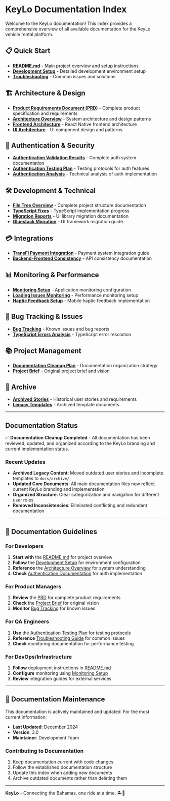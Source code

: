 # KeyLo Documentation Index

Welcome to the KeyLo documentation! This index provides a comprehensive overview of all available documentation for the KeyLo vehicle rental platform.

## 📋 Quick Start

- **[README.md](../README.md)** - Main project overview and setup instructions
- **[Development Setup](./development-setup.md)** - Detailed development environment setup
- **[Troubleshooting](../IslandRidesApp/TROUBLESHOOTING.md)** - Common issues and solutions

## 🏗 Architecture & Design

- **[Product Requirements Document (PRD)](./prd.md)** - Complete product specification and requirements
- **[Architecture Overview](./architecture.md)** - System architecture and design patterns
- **[Frontend Architecture](./frontend-architecture.md)** - React Native frontend architecture
- **[UI Architecture](./ui-architecture.md)** - UI component design and patterns

## 🔐 Authentication & Security

- **[Authentication Validation Results](../IslandRidesApp/AUTHENTICATION_VALIDATION_RESULTS.md)** - Complete auth system documentation
- **[Authentication Testing Plan](../IslandRidesApp/AUTHENTICATION_TESTING_PLAN.md)** - Testing protocols for auth features
- **[Authentication Analysis](../IslandRidesApp/AUTHENTICATION_ANALYSIS.md)** - Technical analysis of auth implementation

## 🛠 Development & Technical

- **[File Tree Overview](./COMPREHENSIVE_FILE_TREE.md)** - Complete project structure documentation
- **[TypeScript Fixes](../IslandRidesApp/TYPESCRIPT_FIXES_PROGRESS.md)** - TypeScript implementation progress
- **[Migration Reports](../IslandRidesApp/FINAL_MIGRATION_REPORT.md)** - UI library migration documentation
- **[Gluestack Migration](../IslandRidesApp/GLUESTACK_MIGRATION_GUIDE.md)** - UI framework migration guide

## 💳 Integrations

- **[TransFi Payment Integration](../TRANSFI_PAYMENT_INTEGRATION.md)** - Payment system integration guide
- **[Backend-Frontend Consistency](../BACKEND_FRONTEND_CONSISTENCY_FIXES.md)** - API consistency documentation

## 📊 Monitoring & Performance

- **[Monitoring Setup](../MONITORING_SETUP_COMPLETE.md)** - Application monitoring configuration
- **[Loading Issues Monitoring](../IslandRidesApp/LOADING_ISSUES_MONITORING_SETUP.md)** - Performance monitoring setup
- **[Haptic Feedback Setup](../IslandRidesApp/HAPTIC_SETUP.md)** - Mobile haptic feedback implementation

## 🐛 Bug Tracking & Issues

- **[Bug Tracking](./Bug_tracking.md)** - Known issues and bug reports
- **[TypeScript Errors Analysis](../typescript-errors-analysis.md)** - TypeScript error resolution

## 📚 Project Management

- **[Documentation Cleanup Plan](./DOCUMENTATION_CLEANUP_PLAN.md)** - Documentation organization strategy
- **[Project Brief](./brief.md)** - Original project brief and vision

## 📁 Archive

- **[Archived Stories](./archive/stories/)** - Historical user stories and requirements
- **[Legacy Templates](./archive/fullstack-architecture-template.md)** - Archived template documents

---

## Documentation Status

✅ **Documentation Cleanup Completed** - All documentation has been reviewed, updated, and organized according to the KeyLo branding and current implementation status.

### Recent Updates
- **Archived Legacy Content**: Moved outdated user stories and incomplete templates to `docs/archive/`
- **Updated Core Documents**: All main documentation files now reflect current KeyLo branding and implementation
- **Organized Structure**: Clear categorization and navigation for different user roles
- **Removed Inconsistencies**: Eliminated conflicting and redundant documentation

---

## 📖 Documentation Guidelines

### For Developers
1. **Start with** the [README.md](../README.md) for project overview
2. **Follow** the [Development Setup](./development-setup.md) for environment configuration
3. **Reference** the [Architecture Overview](./architecture.md) for system understanding
4. **Check** [Authentication Documentation](../IslandRidesApp/AUTHENTICATION_VALIDATION_RESULTS.md) for auth implementation

### For Product Managers
1. **Review** the [PRD](./prd.md) for complete product requirements
2. **Check** the [Project Brief](./brief.md) for original vision
3. **Monitor** [Bug Tracking](./Bug_tracking.md) for known issues

### For QA Engineers
1. **Use** the [Authentication Testing Plan](../IslandRidesApp/AUTHENTICATION_TESTING_PLAN.md) for testing protocols
2. **Reference** [Troubleshooting Guide](../IslandRidesApp/TROUBLESHOOTING.md) for common issues
3. **Check** monitoring documentation for performance testing

### For DevOps/Infrastructure
1. **Follow** deployment instructions in [README.md](../README.md)
2. **Configure** monitoring using [Monitoring Setup](../MONITORING_SETUP_COMPLETE.md)
3. **Review** integration guides for external services

---

## 🔄 Documentation Maintenance

This documentation is actively maintained and updated. For the most current information:

- **Last Updated**: December 2024
- **Version**: 3.0
- **Maintainer**: Development Team

### Contributing to Documentation
1. Keep documentation current with code changes
2. Follow the established documentation structure
3. Update this index when adding new documents
4. Archive outdated documents rather than deleting them

---

**KeyLo** - Connecting the Bahamas, one ride at a time. 🏝️🚗